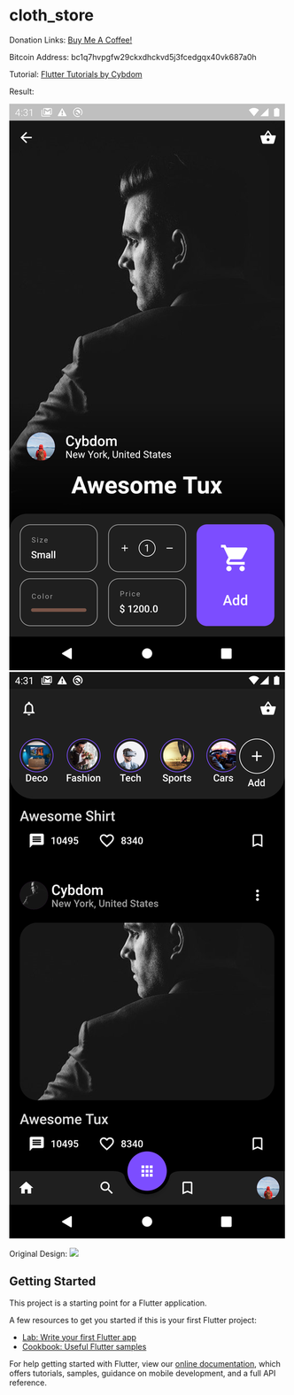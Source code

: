 # cloth_store

Donation Links: <a href="https://www.buymeacoffee.com/bi3cp0Zk5">Buy Me A Coffee!</a>

Bitcoin Address: bc1q7hvpgfw29ckxdhckvd5j3fcedgqx40vk687a0h

Tutorial: <a href="https://cybdom.tech">Flutter Tutorials by Cybdom</a>

Result:

<img src="screenshot1.png">
<img src="screenshot2.png">

Original Design:
<img src="original_design.png">


## Getting Started

This project is a starting point for a Flutter application.

A few resources to get you started if this is your first Flutter project:

- [Lab: Write your first Flutter app](https://flutter.dev/docs/get-started/codelab)
- [Cookbook: Useful Flutter samples](https://flutter.dev/docs/cookbook)

For help getting started with Flutter, view our
[online documentation](https://flutter.dev/docs), which offers tutorials,
samples, guidance on mobile development, and a full API reference.

